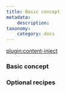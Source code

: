 ```yaml
---
title: Basic concept
metadata:
    description: 
taxonomy:
    category: docs
---
```

[plugin:content-inject](/modular/_update5.0)

### Basic concept

### Optional recipes
